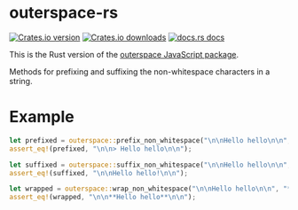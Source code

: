 # outerspace-rs

[![Crates.io version](https://img.shields.io/crates/v/outerspace.svg?style=flat-square)](https://crates.io/crates/outerspace)
[![Crates.io downloads](https://img.shields.io/crates/d/outerspace.svg?style=flat-square)](https://crates.io/crates/outerspace)
[![docs.rs docs](https://img.shields.io/badge/docs-latest-blue.svg?style=flat-square)](https://docs.rs/outerspace)

This is the Rust version of the [outerspace JavaScript package](https://www.npmjs.com/package/outerspace).

Methods for prefixing and suffixing the non-whitespace characters in a string.

# Example

```rust
let prefixed = outerspace::prefix_non_whitespace("\n\nHello hello\n\n", "> ");
assert_eq!(prefixed, "\n\n> Hello hello\n\n");
```

```rust
let suffixed = outerspace::suffix_non_whitespace("\n\nHello hello\n\n", "!");
assert_eq!(suffixed, "\n\nHello hello!\n\n");
```

```rust
let wrapped = outerspace::wrap_non_whitespace("\n\nHello hello\n\n", "**", "**");
assert_eq!(wrapped, "\n\n**Hello hello**\n\n");
```

